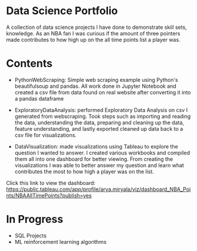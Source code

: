 <h1>Data Science Portfolio</h1>

A collection of data science projects I have done to demonstrate skill sets, knowledge. 
As an NBA fan I was curious if the amount of three pointers made contributes to how high up on the all time points list a player was.

<h1>Contents</h1>

- PythonWebScraping: Simple web scraping example using Python's beautifulsoup and pandas. All work done in Jupyter Notebook and created a csv file from data found on real website after converting it into a pandas dataframe

- ExploratoryDataAnalysis: performed Exploratory Data Analysis on csv I generated from webscraping. Took steps such as importing and reading the data, understanding the data, preparing and cleaning up the data, feature understanding, and lastly exported cleaned up data back to a csv file for visualizations.

- DataVisualization: made visualizations using Tableau to explore the question I wanted to answer. I created various workbooks and compiled them all into one dashboard for better viewing. From creating the visualizations I was able to better answer my question and learn what contributes the most to how high a player was on the list. 

Click this link to view the dashboard: https://public.tableau.com/app/profile/arya.miryala/viz/dashboard_NBA_Points/NBAAllTimePoints?publish=yes


<h1>In Progress</h1>

- SQL Projects
- ML reinforcement learning algorithms

